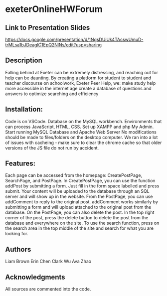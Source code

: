 # exeterOnlineHWForum

## Link to Presentation Slides
https://docs.google.com/presentation/d/1NgsDUiUk4TAcswUmuD-trMLsa1bJDeaglC1EpQ2NlNs/edit?usp=sharing


## Description

Falling behind at Exeter can be extremely distressing, and reaching out for help can be daunting. 
By creating a platform for student to student and teacher discourse on schoolwork, Exeter Peer Help, we:
make study help more accessible in the internet age
create a database of questions and answers to optimize searching and efficiency

## Installation:
Code is on VSCode.
Database on the MySQL workbench.
Environments that can process JavaScript, HTML, CSS.
Set up XAMPP and php My Admin. Start running MySQL Database and Apache Web Server
No modifications should be made to files/folders on the desktop computer.
We ran into a lot of issues with cacheing - make sure to clear the chrome cache so that older versions of the JS file do not run by accident.

## Features:
Each page can be accessed from the homepage: CreatePostPage, SearchPage, and PostPage.
In CreatePostPage, you can use the function addPost by submitting a form. Just fill in the form space labelled and press submit. Your content will be uploaded to the database through an SQL server and will show up in the website.
From the PostPage, you can use addComment to reply to the original post. addComment works similarly by submitting a form and will upload attached to the original post from the database.
On the PostPage, you can also delete the post. In the top right corner of the post, press the delete button to delete the post from the database and everywhere on the site.
To use the search function, press on the search area in the top middle of the site and search for what you are looking for.

## Authors

Liam Brown
Erin Chen
Clark Wu
Ava Zhao

## Acknowledgments

All sources are commented into the code.


